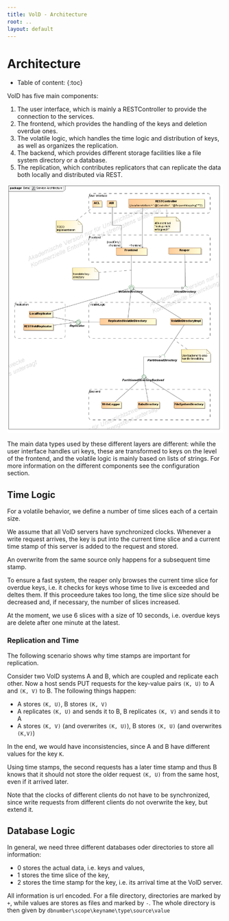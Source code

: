 ```yaml
---
title: VolD - Architecture
root: ..
layout: default
---
```



Architecture
=========

* Table of content:
{:toc}

VolD has five main components: 

1. The user interface, which is mainly a RESTController to provide the connection to the services.
2. The frontend, which provides the handling of the keys and deletion overdue ones.
3. The volatile logic, which handles the time logic and distribution of keys, as well as organizes the replication.
4. The backend, which provides different storage facilities like a file system directory or a database.
5. The replication, which contributes replicators that can replicate the data both locally and distributed via REST.

![](ServiceArchitecture.png)

The main data types used by these different layers are different: while the user interface handles uri keys, these are transformed to keys on the level of the frontend, and the volatile logic is mainly based on lists of strings. For more information on the different components see the configuration section.

Time Logic
-----

For a volatile behavior, we define a number of time slices each of a certain size. 

We assume that all VolD servers have synchronized clocks.  Whenever a write request arrives, the key is put into the current time slice and a current time stamp of this server is added to the request and stored. 

An overwrite from the same source only happens for a subsequent time stamp.

To ensure a fast system, the reaper only browses the current time slice for overdue keys, i.e. it checks for keys whose time to live is exceeded and deltes them. If this proceedure takes too long, the time slice size should be decreased and, if necessary, the number of slices increased.

At the moment, we use 6 slices with a size of 10 seconds, i.e. overdue keys are delete after one minute at the latest.

### Replication and Time

The following scenario shows why time stamps are important for replication.

Consider two VolD systems A and B, which are coupled and replicate each other. Now a host sends PUT requests for the key-value pairs `(K, U)` to A and `(K, V)` to B. The following things happen:
- A stores `(K, U)`, B stores `(K, V)`
- A replicates `(K, U)` and sends it to B, B replicates `(K, V)` and sends it to A
- A stores `(K, V)` (and overwrites `(K, U)`), B stores `(K, U)` (and overwrites `(K,V)`)

In the end, we would have inconsistencies, since A and B have different values for the key `K`.

Using time stamps, the second requests has a later time stamp and thus B knows that it should not store the older request `(K, U)` from the same host, even if it arrived later.

Note that the clocks of different clients do not have to be synchronized, since write requests from different clients do not overwrite the key, but extend it.

Database Logic
----

In general, we need three different databases oder directories to store all information:
- 0 stores the actual data, i.e. keys and values,
- 1 stores the time slice of the key,
- 2 stores the time stamp for the key, i.e. its arrival time at the VolD server.

All information is url encoded. For a file directory, directories are marked by `+`, while values are stores as files and marked by `-`. The whole directory is then given by `dbnumber\scope\keyname\type\source\value`